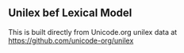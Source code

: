 Unilex bef Lexical Model
----------------------

This is built directly from Unicode.org unilex data at
https://github.com/unicode-org/unilex
